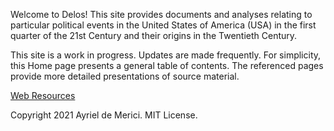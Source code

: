 Welcome to Delos! This site provides documents and analyses relating to particular political events in the United States of America (USA) in the first quarter of the 21st Century and their origins in the Twentieth Century.

This site is a work in progress. Updates are made frequently. For simplicity, this Home page presents a general table of contents. The referenced pages provide more detailed presentations of source material.

[Web Resources](Web-Resources.md)

Copyright 2021 Ayriel de Merici. MIT License.
